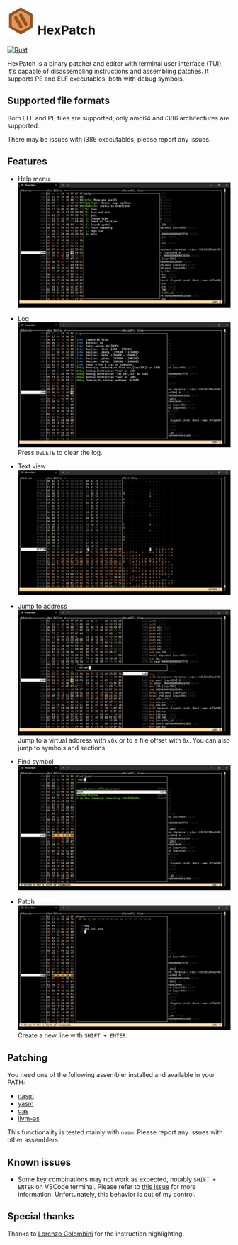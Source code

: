 # ![Logo](./assets/logo.svg) HexPatch

[![Rust](https://github.com/Etto48/HexPatch/actions/workflows/rust.yml/badge.svg)](https://github.com/Etto48/HexPatch/actions/workflows/rust.yml)

HexPatch is a binary patcher and editor with terminal user interface (TUI), it's capable of disassembling instructions and assembling patches.
It supports PE and ELF executables, both with debug symbols.

## Supported file formats

Both ELF and PE files are supported, only amd64 and i386 architectures are supported.

There may be issues with i386 executables, please report any issues.

## Features

- Help menu
    ![Help menu](./assets/help.png)

- Log
    ![Log](./assets/log.png)
    Press `DELETE` to clear the log.

- Text view
    ![Text view](./assets/text_view.png)

- Jump to address
    ![Jump to address](./assets/jump.png)
    Jump to a virtual address with `v0x` or to a file offset with `0x`. You can also jump to symbols and sections.

- Find symbol
    ![Find symbol](./assets/find_symbol.png)

- Patch
    ![Patch](./assets/patch.png)
    Create a new line with `SHIFT + ENTER`.

## Patching

You need one of the following assembler installed and available in your PATH:

- [nasm](https://www.nasm.us/)
- [yasm](http://yasm.tortall.net/)
- [gas](https://www.gnu.org/software/binutils/)
- [llvm-as](https://llvm.org/docs/CommandGuide/llvm-as.html)

This functionality is tested mainly with `nasm`. Please report any issues with other assemblers.

## Known issues

- Some key combinations may not work as expected, notably `SHIFT + ENTER` on VSCode terminal. Please refer to [this issue](https://github.com/crossterm-rs/crossterm/issues/685) for more information. Unfortunately, this behavior is out of my control.

## Special thanks

Thanks to [Lorenzo Colombini](https://github.com/Lorenzinco) for the instruction highlighting.
